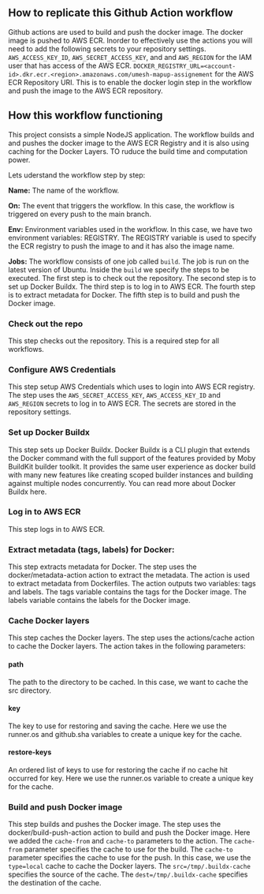 ## How to replicate this Github Action workflow
Github actions are used to build and push the docker image. The docker image is pushed to AWS ECR. Inorder to effectively use the actions you will need to add the following secrets to your repository settings. `AWS_ACCESS_KEY_ID`, `AWS_SECRET_ACCESS_KEY`, and and `AWS_REGION` for the IAM user that has access of the AWS ECR. `DOCKER_REGISTRY_URL=<account-id>.dkr.ecr.<region>.amazonaws.com/umesh-mapup-assignement` for the AWS ECR Repository URI. This is to enable the docker login step in the workflow and push the image to the AWS ECR repository.


## How this workflow functioning
This project consists a simple NodeJS application. The workflow builds and and pushes the docker image to the AWS ECR Registry and it is also using caching for the Docker Layers. TO ruduce the build time and computation power.

Lets uderstand the workflow step by step:

**Name:** The name of the workflow.

**On:** The event that triggers the workflow. In this case, the workflow is triggered on every push to the main branch.

**Env:** Environment variables used in the workflow. In this case, we have two environment variables: REGISTRY. The REGISTRY variable is used to specify the ECR registry to push the image to and it has also the image name. 

**Jobs:** The workflow consists of one job called `build`. The job is run on the latest version of Ubuntu.
Inside the `build` we specify the steps to be executed. The first step is to check out the repository. The second step is to set up Docker Buildx. The third step is to log in to AWS ECR. The fourth step is to extract metadata for Docker. The fifth step is to build and push the Docker image.

### Check out the repo
This step checks out the repository. This is a required step for all workflows.

### Configure AWS Credentials
This step setup AWS Credentials which uses to login into AWS ECR registry. The step uses the `AWS_SECRET_ACCESS_KEY`, `AWS_ACCESS_KEY_ID`  and `AWS_REGION` secrets to log in to AWS ECR. The secrets are stored in the repository settings. 

### Set up Docker Buildx
This step sets up Docker Buildx. Docker Buildx is a CLI plugin that extends the Docker command with the full support of the features provided by Moby BuildKit builder toolkit. It provides the same user experience as docker build with many new features like creating scoped builder instances and building against multiple nodes concurrently. You can read more about Docker Buildx here.

### Log in to  AWS ECR
This step logs in to AWS ECR. 

### Extract metadata (tags, labels) for Docker:
This step extracts metadata for Docker. The step uses the docker/metadata-action action to extract the metadata. The action is used to extract metadata from Dockerfiles. The action outputs two variables: tags and labels. The tags variable contains the tags for the Docker image. The labels variable contains the labels for the Docker image.

### Cache Docker layers
This step caches the Docker layers. The step uses the actions/cache action to cache the Docker layers. The action takes in the following parameters:

#### path 
The path to the directory to be cached. In this case, we want to cache the src directory.
#### key
The key to use for restoring and saving the cache. Here we use the runner.os and github.sha variables to create a unique key for the cache.
#### restore-keys
An ordered list of keys to use for restoring the cache if no cache hit occurred for key. Here we use the runner.os variable to create a unique key for the cache.

### Build and push Docker image
This step builds and pushes the Docker image. The step uses the docker/build-push-action action to build and push the Docker image. Here we added the `cache-from` and `cache-to` parameters to the action. The `cache-from` parameter specifies the cache to use for the build. The `cache-to` parameter specifies the cache to use for the push. In this case, we use the `type=local` cache to cache the Docker layers. The `src=/tmp/.buildx-cache` specifies the source of the cache. The `dest=/tmp/.buildx-cache` specifies the destination of the cache.